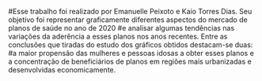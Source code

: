 #Esse trabalho foi realizado por Emanuelle Peixoto e Kaio Torres Dias. Seu objetivo foi representar graficamente diferentes aspectos do mercado de planos de saúde no ano de 2020
#e analisar algumas tendências nas variações da aderência a esses planos nos anos recentes. Entre as conclusões que tiradas do estudo dos gráficos obtidos destacam-se duas:
#a maior propensão das mulheres e pessoas idosas a obter esses planos e a concentração de beneficiários de planos em regiões mais urbanizadas e desenvolvidas economicamente.
